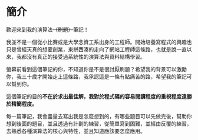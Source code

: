 # 簡介

歡迎來到我的演算法~~（刷題）~~筆記！

我並不是一個從小比賽或是大學念資工系出身的工程師。開始培養寫程式的興趣也只是曾經天真的想要創業，東拼西湊的走向了網站工程師這條路，也就是說一直以來，我都沒有真正的接受過系統性的演算法與資料結構學習。

螢幕前看到這個筆記的你，不知道你是不是很討厭刷題？希望我的背景可以激勵你，我三十歲才開始走上這條路，我承認這是一條有點痛苦的路，希望我的筆記可以幫到你。

這個筆記的目的**不在於求出最佳解，**我對於**程式碼的容易閱讀程度的重視程度遠勝於精簡程度。**

每一篇筆記，我會盡量去寫出我是怎麼想到的，有哪些題目可以先做完後，幫助你想到後面的題目，並且透過有計劃的練習，從簡單寫到困難，並經由反覆的練習，去熟悉各種演算法的核心與特性，並且知道應該要怎麼應用。

